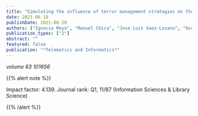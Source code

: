 ```yaml
---
title: "Simulating the influence of terror management strategies on the voter ideological distance using agent-based modeling"
date: 2021-06-18
publishDate: 2021-06-18
authors: ["Ignacio Moya", "Manuel Chica", "Jose Luis Saez-Lozano", "Oscar Cordon"]
publication_types: ["2"]
abstract: ""
featured: false
publication: "*Telematics and Informatics*"
---
```



_volume 63 101656_


{{% alert note %}}

Impact factor: 4.139. Journal rank: Q1, 11/87 (Information Sciences & Library Science)

{{% /alert %}}

